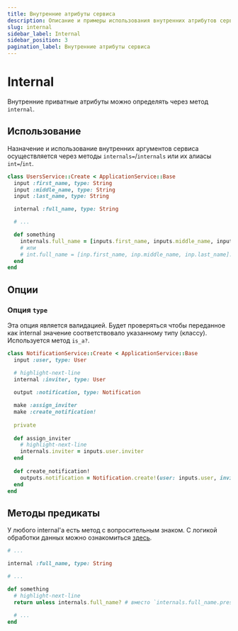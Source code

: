 ```yaml
---
title: Внутренние атрибуты сервиса
description: Описание и примеры использования внутренних атрибутов сервиса
slug: internal
sidebar_label: Internal
sidebar_position: 3
pagination_label: Внутренние атрибуты сервиса
---
```


# Internal

Внутренние приватные атрибуты можно определять через метод `internal`.

## Использование

Назначение и использование внутренних аргументов сервиса осуществляется через методы `internals=`/`internals` или их алиасы `int=`/`int`.

```ruby
class UsersService::Create < ApplicationService::Base
  input :first_name, type: String
  input :middle_name, type: String
  input :last_name, type: String

  internal :full_name, type: String

  # ...

  def something
    internals.full_name = [inputs.first_name, inputs.middle_name, inputs.last_name].compact.join(" ")
    # или
    # int.full_name = [inp.first_name, inp.middle_name, inp.last_name].compact.join(" ")
  end
end
```

## Опции

### Опция `type`

Эта опция является валидацией.
Будет проверяться чтобы переданное как internal значение соответствовало указанному типу (классу).
Используется метод `is_a?`.

```ruby
class NotificationService::Create < ApplicationService::Base
  input :user, type: User

  # highlight-next-line
  internal :inviter, type: User
  
  output :notification, type: Notification

  make :assign_inviter
  make :create_notification!
  
  private
  
  def assign_inviter
    # highlight-next-line
    internals.inviter = inputs.user.inviter
  end
  
  def create_notification!
    outputs.notification = Notification.create!(user: inputs.user, inviter: internals.inviter)
  end
end
```

## Методы предикаты

У любого internal'а есть метод с вопросительным знаком.
С логикой обработки данных можно ознакомиться [здесь](https://github.com/servactory/servactory/blob/main/lib/servactory/utils.rb#L39-L52).

```ruby
# ...

internal :full_name, type: String

# ...

def something
  # highlight-next-line
  return unless internals.full_name? # вместо `internals.full_name.present?`
  
  # ...
end
```
